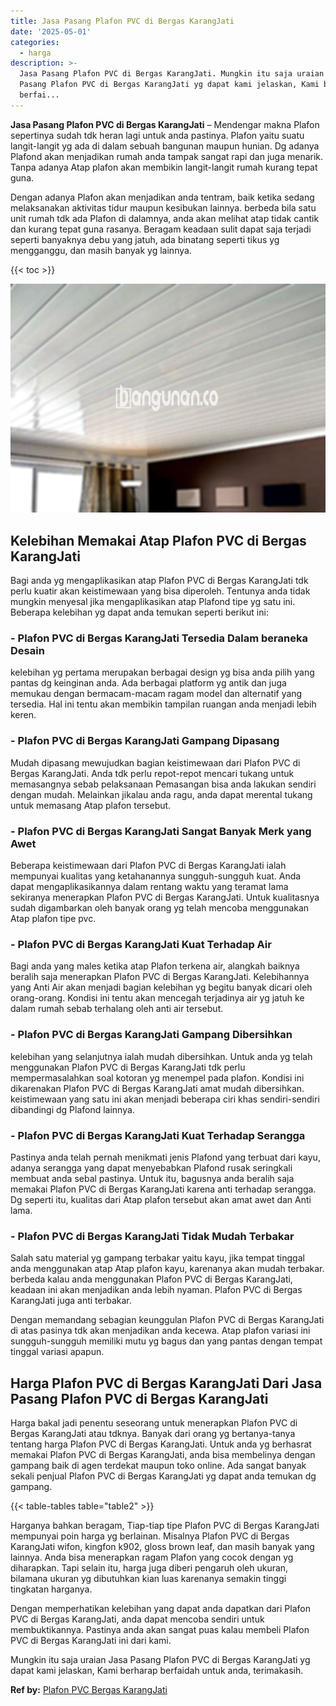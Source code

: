 ```yaml
---
title: Jasa Pasang Plafon PVC di Bergas KarangJati
date: '2025-05-01'
categories:
  - harga
description: >-
  Jasa Pasang Plafon PVC di Bergas KarangJati. Mungkin itu saja uraian Jasa
  Pasang Plafon PVC di Bergas KarangJati yg dapat kami jelaskan, Kami berharap
  berfai...
---
```


**Jasa Pasang Plafon PVC di Bergas KarangJati** – Mendengar makna Plafon sepertinya sudah tdk heran lagi untuk anda pastinya. Plafon yaitu suatu langit-langit yg ada di dalam sebuah bangunan maupun hunian. Dg adanya Plafond akan menjadikan rumah anda tampak sangat rapi dan juga menarik. Tanpa adanya Atap plafon akan membikin langit-langit rumah kurang tepat guna.

Dengan adanya Plafon akan menjadikan anda tentram, baik ketika sedang melaksanakan aktivitas tidur maupun kesibukan lainnya. berbeda bila satu unit rumah tdk ada Plafon di dalamnya, anda akan melihat atap tidak cantik dan kurang tepat guna rasanya. Beragam keadaan sulit dapat saja terjadi seperti banyaknya debu yang jatuh, ada binatang seperti tikus yg mengganggu, dan masih banyak yg lainnya.

{{< toc >}}

![Jasa Pasang Plafon PVC di Bergas KarangJati](/images/flafond-pvc-murah08.png)

## Kelebihan Memakai Atap Plafon PVC di Bergas KarangJati

Bagi anda yg mengaplikasikan atap Plafon PVC di Bergas KarangJati tdk perlu kuatir akan keistimewaan yang bisa diperoleh. Tentunya anda tidak mungkin menyesal jika mengaplikasikan atap Plafond tipe yg satu ini. Beberapa kelebihan yg dapat anda temukan seperti berikut ini:

### \- Plafon PVC di Bergas KarangJati Tersedia Dalam beraneka Desain

kelebihan yg pertama merupakan berbagai design yg bisa anda pilih yang pantas dg keinginan anda. Ada berbagai platform yg antik dan juga memukau dengan bermacam-macam ragam model dan alternatif yang tersedia. Hal ini tentu akan membikin tampilan ruangan anda menjadi lebih keren.

### \- Plafon PVC di Bergas KarangJati Gampang Dipasang

Mudah dipasang mewujudkan bagian keistimewaan dari Plafon PVC di Bergas KarangJati. Anda tdk perlu repot-repot mencari tukang untuk memasangnya sebab pelaksanaan Pemasangan bisa anda lakukan sendiri dengan mudah. Melainkan jikalau anda ragu, anda dapat merental tukang untuk memasang Atap plafon tersebut.

### \- Plafon PVC di Bergas KarangJati Sangat Banyak Merk yang Awet

Beberapa keistimewaan dari Plafon PVC di Bergas KarangJati ialah mempunyai kualitas yang ketahanannya sungguh-sungguh kuat. Anda dapat mengaplikasikannya dalam rentang waktu yang teramat lama sekiranya menerapkan Plafon PVC di Bergas KarangJati. Untuk kualitasnya sudah digambarkan oleh banyak orang yg telah mencoba menggunakan Atap plafon tipe pvc.

### \- Plafon PVC di Bergas KarangJati Kuat Terhadap Air

Bagi anda yang males ketika atap Plafon terkena air, alangkah baiknya beralih saja menerapkan Plafon PVC di Bergas KarangJati. Kelebihannya yang Anti Air akan menjadi bagian kelebihan yg begitu banyak dicari oleh orang-orang. Kondisi ini tentu akan mencegah terjadinya air yg jatuh ke dalam rumah sebab terhalang oleh anti air tersebut.

### \- Plafon PVC di Bergas KarangJati Gampang Dibersihkan

kelebihan yang selanjutnya ialah mudah dibersihkan. Untuk anda yg telah menggunakan Plafon PVC di Bergas KarangJati tdk perlu mempermasalahkan soal kotoran yg menempel pada plafon. Kondisi ini dikarenakan Plafon PVC di Bergas KarangJati amat mudah dibersihkan. keistimewaan yang satu ini akan menjadi beberapa ciri khas sendiri-sendiri dibandingi dg Plafond lainnya.

### \- Plafon PVC di Bergas KarangJati Kuat Terhadap Serangga

Pastinya anda telah pernah menikmati jenis Plafond yang terbuat dari kayu, adanya serangga yang dapat menyebabkan Plafond rusak seringkali membuat anda sebal pastinya. Untuk itu, bagusnya anda beralih saja memakai Plafon PVC di Bergas KarangJati karena anti terhadap serangga. Dg seperti itu, kualitas dari Atap plafon tersebut akan amat awet dan Anti lama.

### \- Plafon PVC di Bergas KarangJati Tidak Mudah Terbakar

Salah satu material yg gampang terbakar yaitu kayu, jika tempat tinggal anda menggunakan atap Atap plafon kayu, karenanya akan mudah terbakar. berbeda kalau anda menggunakan Plafon PVC di Bergas KarangJati, keadaan ini akan menjadikan anda lebih nyaman. Plafon PVC di Bergas KarangJati juga anti terbakar.

Dengan memandang sebagian keunggulan Plafon PVC di Bergas KarangJati di atas pasinya tdk akan menjadikan anda kecewa. Atap plafon variasi ini sungguh-sungguh memiliki mutu yg bagus dan yang pantas dengan tempat tinggal variasi apapun.

## Harga Plafon PVC di Bergas KarangJati Dari Jasa Pasang Plafon PVC di Bergas KarangJati

Harga bakal jadi penentu seseorang untuk menerapkan Plafon PVC di Bergas KarangJati atau tdknya. Banyak dari orang yg bertanya-tanya tentang harga Plafon PVC di Bergas KarangJati. Untuk anda yg berhasrat memakai Plafon PVC di Bergas KarangJati, anda bisa membelinya dengan gampang baik di agen terdekat maupun toko online. Ada sangat banyak sekali penjual Plafon PVC di Bergas KarangJati yg dapat anda temukan dg gampang.

{{< table-tables table="table2" >}}

Harganya bahkan beragam, Tiap-tiap tipe Plafon PVC di Bergas KarangJati mempunyai poin harga yg berlainan. Misalnya Plafon PVC di Bergas KarangJati wifon, kingfon k902, gloss brown leaf, dan masih banyak yang lainnya. Anda bisa menerapkan ragam Plafon yang cocok dengan yg diharapkan. Tapi selain itu, harga juga diberi pengaruh oleh ukuran, bilamana ukuran yg dibutuhkan kian luas karenanya semakin tinggi tingkatan harganya.

Dengan memperhatikan kelebihan yang dapat anda dapatkan dari Plafon PVC di Bergas KarangJati, anda dapat mencoba sendiri untuk membuktikannya. Pastinya anda akan sangat puas kalau membeli Plafon PVC di Bergas KarangJati ini dari kami.

Mungkin itu saja uraian Jasa Pasang Plafon PVC di Bergas KarangJati yg dapat kami jelaskan, Kami berharap berfaidah untuk anda, terimakasih.

**Ref by:** [Plafon PVC Bergas KarangJati](https://id.wikipedia.org/wiki/Plafon)

